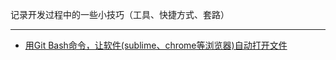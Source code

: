 记录开发过程中的一些小技巧（工具、快捷方式、套路）

----

+ [用Git Bash命令，让软件(sublime、chrome等浏览器)自动打开文件](https://github.com/yongheng2016/skills/issues/1)
